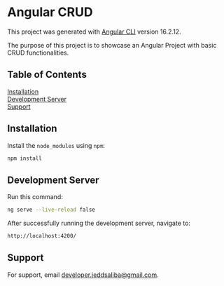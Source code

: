 # Angular CRUD

This project was generated with [Angular CLI](https://github.com/angular/angular-cli) version 16.2.12.

The purpose of this project is to showcase an Angular Project with basic CRUD functionalities.

## Table of Contents
[Installation](#installation)<br>
[Development Server](#development-server)<br>
[Support](#support)

<a name="installation"></a>
## Installation
Install the `node_modules` using `npm`:

```bash
npm install
```

<a name="development-server"></a>
## Development Server
Run this command:

```bash
ng serve --live-reload false
```

After successfully running the development server, navigate to:

```bash
http://localhost:4200/
```

<a name="support"></a>
## Support
For support, email developer.jeddsaliba@gmail.com.